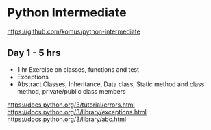 # Python Intermediate

https://github.com/komus/python-intermediate

## Day 1 - 5 hrs
-  1 hr Exercise on classes, functions and test
- Exceptions
- Abstract Classes, Inheritance, Data class, Static method and class method, private/public class members

https://docs.python.org/3/tutorial/errors.html
https://docs.python.org/3/library/exceptions.html
https://docs.python.org/3/library/abc.html